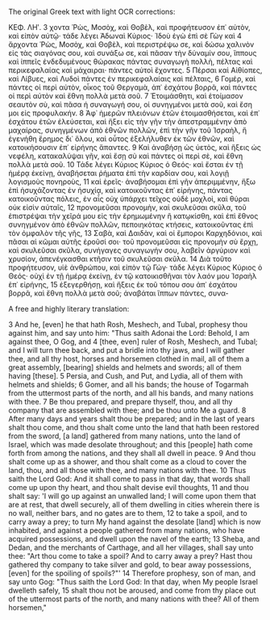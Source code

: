 The original Greek text with light OCR corrections:

ΚΕΦ. ΛΗʹ.
3 χοντα Ῥὼς, Μοσὸχ, καὶ Θοβὲλ, καὶ προφήτευσον ἐπ᾽ αὐτὸν, καὶ εἰπὸν αὐτῷ· τάδε λέγει Ἀδωναὶ Κύριος· Ἰδοὺ ἐγὼ ἐπὶ σὲ Γὼγ καὶ
4 ἄρχοντα Ῥὼς, Μοσὸχ, καὶ Θοβὲλ, καὶ περιστρέψω σε, καὶ δώσω χαλινὸν εἰς τὰς σιαγόνας σου, καὶ συνάξω σε, καὶ πᾶσαν τὴν δύναμίν σου, ἵππους καὶ ἱππεῖς ἐνδεδυμένους θώρακας πάντας συναγωγὴ πολλὴ, πέλτας καὶ περικεφαλαίας καὶ μάχαιραι· πάντες αὐτοὶ ἔχοντες.
5 Πέρσαι καὶ Αἰθίοπες, καὶ Λίβυες, καὶ Λυδοὶ πάντες ἐν περικεφαλαίαις καὶ πέλταις,
6 Γομέρ, καὶ πάντες οἱ περὶ αὐτὸν, οἶκος τοῦ Θεργαμὰ, ἀπ᾽ ἐσχάτου βορρᾶ, καὶ πάντες οἱ περὶ αὐτὸν καὶ ἔθνη πολλὰ μετὰ σοῦ.
7 Ἑτοιμάσθητι, καὶ ἑτοίμασον σεαυτὸν σὺ, καὶ πᾶσα ἡ συναγωγή σου, οἱ συνηγμένοι μετὰ σοῦ, καὶ ἔση μοι εἰς προφυλακήν.
8 Ἀφ᾽ ἡμερῶν πλειόνων ἐτῶν ἑτοιμασθήσεται, καὶ ἐπ᾽ ἐσχάτου ἐτῶν ἐλεύσεται, καὶ ἥξει εἰς τὴν γῆν τὴν ἀπεστραμμένην ἀπὸ μαχαίρας, συνηγμένων ἀπὸ ἐθνῶν πολλῶν, ἐπὶ τὴν γῆν τοῦ Ἰσραὴλ, ἥ ἐγενήθη ἔρημος δι᾽ ὅλου, καὶ οὗτος ἐξελήλυθεν ἐκ τῶν ἐθνῶν, καὶ κατοικήσουσιν ἐπ᾽ εἰρήνης ἅπαντες.
9 Καὶ ἀναβήσῃ ὡς ὑετὸς, καὶ ἥξεις ὡς νεφέλη, κατακαλύψαι γῆν, καὶ ἔσῃ σὺ καὶ πάντες οἱ περὶ σὲ, καὶ ἔθνη πολλὰ μετὰ σοῦ.
10 Τάδε λέγει Κύριος Κύριος ὁ Θεός· καὶ ἔσται ἐν τῇ ἡμέρᾳ ἐκείνῃ, ἀναβήσεται ῥήματα ἐπὶ τὴν καρδίαν σου, καὶ λογιῇ λογισμοὺς πονηροὺς,
11 καὶ ἐρεῖς· ἀναβήσομαι ἐπὶ γῆν ἀπεριμμένην, ἥξω ἐπὶ ἡσυχάζοντας ἐν ἡσυχίᾳ, καὶ κατοικοῦντας ἐπ᾽ εἰρήνης, πάντας κατοικοῦντας πόλεις, ἐν αἷς οὐχ ὑπάρχει τεῖχος οὐδὲ μοχλοὶ, καὶ θύραι οὐκ εἰσὶν αὐταῖς,
12 προνομεῦσαι προνομὴν, καὶ σκυλεῦσαι σκῦλα, τοῦ ἐπιστρέψαι τὴν χεῖρά μου εἰς τὴν ἐρημωμένην ἣ κατῳκίσθη, καὶ ἐπὶ ἔθνος συνηγμένον ἀπὸ ἐθνῶν πολλῶν, πεποιηκότας κτήσεις, κατοικοῦντας ἐπὶ τὸν ὀμφαλὸν τῆς γῆς,
13 Σαβὰ, καὶ Δαιδὰν, καὶ οἱ ἔμποροι Καρχηδόνιοι, καὶ πᾶσαι αἱ κῶμαι αὐτῆς ἐροῦσί σοι· τοῦ προνομεῦσαι εἰς προνομὴν σὺ ἔρχῃ, καὶ σκυλεῦσαι σκῦλα, συνήγαγες συναγωγήν σου, λαβεῖν ἀργύριον καὶ χρυσίον, ἀπενέγκασθαι κτῆσιν τοῦ σκυλεῦσαι σκῦλα.
14 Διὰ τοῦτο προφήτευσον, υἱὲ ἀνθρώπου, καὶ εἰπὸν τῷ Γώγ· τάδε λέγει Κύριος Κύριος ὁ Θεός· οὐχὶ ἐν τῇ ἡμέρᾳ ἐκείνῃ, ἐν τῷ κατοικισθῆναι τὸν λαόν μου Ἰσραὴλ ἐπ᾽ εἰρήνης,
15 ἐξεγερθήσῃ, καὶ ἥξεις ἐκ τοῦ τόπου σου ἀπ᾽ ἐσχάτου βορρᾶ, καὶ ἔθνη πολλὰ μετὰ σοῦ; ἀναβάται ἵππων πάντες, συνα-

A free and highly literary translation:

3 And he, [even] he that hath Rosh, Meshech, and Tubal, prophesy thou against him, and say unto him:
"Thus saith Adonai the Lord: Behold, I am against thee, O Gog, and
4 [thee, even] ruler of Rosh, Meshech, and Tubal;
and I will turn thee back, and put a bridle into thy jaws,
and I will gather thee, and all thy host,
horses and horsemen clothed in mail,
all of them a great assembly,
[bearing] shields and helmets and swords; all of them having [these].
5 Persia, and Cush, and Put, and Lydia,
all of them with helmets and shields;
6 Gomer, and all his bands;
the house of Togarmah from the uttermost parts of the north,
and all his bands, and many nations with thee.
7 Be thou prepared, and prepare thyself,
thou, and all thy company that are assembled with thee;
and be thou unto Me a guard.
8 After many days and years shalt thou be prepared;
and in the last of years shalt thou come,
and thou shalt come unto the land that hath been restored from the sword,
[a land] gathered from many nations, unto the land of Israel,
which was made desolate throughout;
and this [people] hath come forth from among the nations,
and they shall all dwell in peace.
9 And thou shalt come up as a shower,
and thou shalt come as a cloud to cover the land,
thou, and all those with thee, and many nations with thee.
10 Thus saith the Lord God: And it shall come to pass in that day,
that words shall come up upon thy heart,
and thou shalt devise evil thoughts,
11 and thou shalt say: 'I will go up against an unwalled land;
I will come upon them that are at rest, that dwell securely,
all of them dwelling in cities wherein there is no wall, neither bars,
and no gates are to them,
12 to take a spoil, and to carry away a prey;
to turn My hand against the desolate [land] which is now inhabited,
and against a people gathered from many nations,
who have acquired possessions, and dwell upon the navel of the earth;
13 Sheba, and Dedan, and the merchants of Carthage,
and all her villages, shall say unto thee:
"Art thou come to take a spoil? And to carry away a prey?
Hast thou gathered thy company to take silver and gold,
to bear away possessions, [even] for the spoiling of spoils?"'
14 Therefore prophesy, son of man, and say unto Gog:
"Thus saith the Lord God: In that day,
when My people Israel dwelleth safely,
15 shalt thou not be aroused, and come from thy place
out of the uttermost parts of the north,
and many nations with thee? All of them horsemen,"